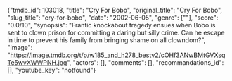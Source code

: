 {"tmdb_id": 103018, "title": "Cry For Bobo", "original_title": "Cry For Bobo", "slug_title": "cry-for-bobo", "date": "2002-06-05", "genre": [""], "score": "0.0/10", "synopsis": "Frantic knockabout tragedy ensues when Bobo is sent to clown prison for committing a daring but silly crime. Can he escape in time to prevent his family from bringing shame on all clowndom?", "image": "https://image.tmdb.org/t/p/w185_and_h278_bestv2/cOHf3ANwBMtGVXsqTe5wvXWWPNH.jpg", "actors": [], "comments": [], "recommandations_id": [], "youtube_key": "notfound"}